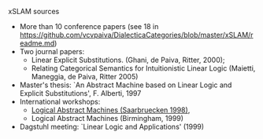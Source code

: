 xSLAM sources

* More than 10 conference papers (see 18 in https://github.com/vcvpaiva/DialecticaCategories/blob/master/xSLAM/readme.md)
* Two  journal papers:
  * Linear Explicit Substitutions. (Ghani, de Paiva, Ritter, 2000);
  * Relating Categorical Semantics for Intuitionistic Linear Logic (Maietti, Maneggia, de Paiva, Ritter 2005)
* Master's thesis: `An Abstract Machine based on Linear Logic and Explicit Substitutions', F. Alberti, 1997
* International workshops:
  * [Logical Abstract Machines (Saarbruecken 1998)](https://www.coli.uni-saarland.de/conf/esslli-98/Seiten/Ritter%20and%20de%20Paiva.html),
  * Logical Abstract Machines (Birmingham, 1999)
* Dagstuhl meeting: `Linear Logic and Applications' (1999)
